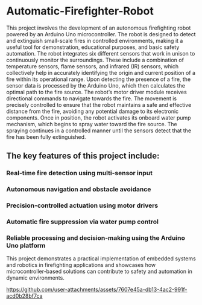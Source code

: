 # Automatic-Firefighter-Robot
This project involves the development of an autonomous firefighting robot powered by an Arduino Uno microcontroller. The robot is designed to detect and extinguish small-scale fires in controlled environments, making it a useful tool for demonstration, educational purposes, and basic safety automation.
The robot integrates six different sensors that work in unison to continuously monitor the surroundings. These include a combination of temperature sensors, flame sensors, and infrared (IR) sensors, which collectively help in accurately identifying the origin and current position of a fire within its operational range.
Upon detecting the presence of a fire, the sensor data is processed by the Arduino Uno, which then calculates the optimal path to the fire source. The robot’s motor driver module receives directional commands to navigate towards the fire. The movement is precisely controlled to ensure that the robot maintains a safe and effective distance from the fire, avoiding any potential damage to its electronic components.
Once in position, the robot activates its onboard water pump mechanism, which begins to spray water toward the fire source. The spraying continues in a controlled manner until the sensors detect that the fire has been fully extinguished.
## The key features of this project include:
### Real-time fire detection using multi-sensor input
### Autonomous navigation and obstacle avoidance
### Precision-controlled actuation using motor drivers
### Automatic fire suppression via water pump control
### Reliable processing and decision-making using the Arduino Uno platform

This project demonstrates a practical implementation of embedded systems and robotics in firefighting applications and showcases how microcontroller-based solutions can contribute to safety and automation in dynamic environments.


https://github.com/user-attachments/assets/7607e45a-db13-4ac2-991f-acd0b28bf7ca

